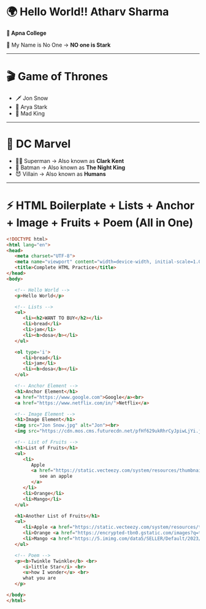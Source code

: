 # 🌍 Hello World!! Atharv Sharma  
**🏫 Apna College**

🙋 My Name is No One → **NO one is Stark**  

---

# 🎬 Game of Thrones  
- 🗡 Jon Snow  
- 🏹 Arya Stark  
- 👑 Mad King  

---

# 🦸 DC Marvel  
- 🦸‍♂️ Superman → Also known as **Clark Kent**  
- 🦇 Batman → Also known as **The Night King**  
- 😈 Villain → Also known as **Humans**  

---

# ⚡ HTML Boilerplate + Lists + Anchor + Image + Fruits + Poem (All in One)  

```html
<!DOCTYPE html>
<html lang="en">
<head>
   <meta charset="UTF-8">
   <meta name="viewport" content="width=device-width, initial-scale=1.0">
   <title>Complete HTML Practice</title>
</head>
<body>

   <!-- Hello World -->
   <p>Hello World</p>

   <!-- Lists -->
   <ul>
      <li><h2>WANT TO BUY</h2></li>
      <li>bread</li>
      <li>jam</li>
      <li><b>dosa</b></li>
   </ul>

   <ol type='i'>
      <li>bread</li>
      <li>jam</li>
      <li><b>dosa</b></li>
   </ol>

   <!-- Anchor Element -->
   <h1>Anchor Element</h1>
   <a href="https://www.google.com">Google</a><br>
   <a href="https://www.netflix.com/in/">Netflix</a>

   <!-- Image Element -->
   <h1>Image Element</h1>
   <img src="Jon Snow.jpg" alt="Jon"><br>
   <img src="https://cdn.mos.cms.futurecdn.net/pfHf629ukRhrCyJpiwLjYi.jpg" alt="WHITE WALKER">

   <!-- List of Fruits -->
   <h1>List of Fruits</h1>
   <ul>
      <li>
         Apple
         <a href="https://static.vecteezy.com/system/resources/thumbnails/041/153/128/small_2x/ai-generated-front-view-wet-red-ripe-apple-on-black-background-fruit-with-water-drops-photo.jpg">
            see an apple
         </a>
      </li>
      <li>Orange</li>
      <li>Mango</li>
   </ul>

   <h1>Another List of Fruits</h1>
   <ul>
      <li>Apple <a href="https://static.vecteezy.com/system/resources/thumbnails/041/153/128/small_2x/ai-generated-front-view-wet-red-ripe-apple-on-black-background-fruit-with-water-drops-photo.jpg"> see an apple</a></li>
      <li>Orange <a href="https://encrypted-tbn0.gstatic.com/images?q=tbn:ANd9GcQsa3K1PkfEgVzc6JeayE-uGwejpsBDBbVBUw&s"> see an Orange</a></li>
      <li>Mango <a href="https://5.imimg.com/data5/SELLER/Default/2023/9/344928632/OW/RQ/XC/25352890/yellow-mango.jpeg"> see a Mango</a></li>
   </ul>

   <!-- Poem -->
   <p><b>Twinkle Twinkle</b> <br> 
      <i>little Star</i> <br> 
      <u>how I wonder</u> <br> 
      what you are
   </p>

</body>
</html>
